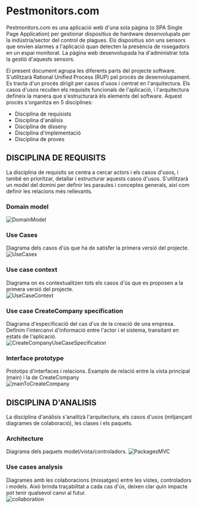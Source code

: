 # Pestmonitors.com

Pestmonitors.com es una aplicació web d'una sola pàgina (o SPA Single Page Application) per gestionar dispositius de hardware desenvolupats per la indústria/sector del control de plagues. Els dispositius són uns sensors que envien alarmes a l'aplicació quan detecten la presència de rosegadors en un espai monitorat. La pàgina web desenvolupada ha d'administrar tota la gestió d'aquests sensors.</br>

El present document agrupa les diferents parts del projecte software. S'utilitzarà Rational Unified Process (RUP) pel procés de desenvolupament. Es tracta d'un procés dirigit per casos d'usos i centrat en l'arquitectura. Els casos d'usos recullen els requisits funcionals de l'aplicació, i l'arquitectura defineix la manera que s'estructurarà èls elements del software. Aquest procés s'organitza en 5 disciplines:
 * Disciplina de requisists
 * Disciplina d'anàlisis
 * Disciplina de disseny
 * Disciplina d'implementació
 * Disciplina de proves

## DISCIPLINA DE REQUISITS
La disciplina de requisits se centra a cercar actors i els casos d'usos, i també en prioritzar, detallar i estructurar aquests casos d'usos. S'utilitzarà un model del domini per definir les paraules i conceptes generals, així com definir les relacions més rellevants.</br>

### Domain model
![DomainModel](./docs/src/domainModel/domainModel.svg)

### Use Cases
Diagrama dels casos d'ús que ha de satisfer la primera versió del projecte.</br>
![UseCases](docs/src/useCaseView/useCases/useCases.svg)

### Use case context
Diagrama on es contextualitzen tots els casos d'ús que es proposen a la primera versió del projecte.</br>
![UseCaseContext](docs/src/useCaseView/context/useCaseContext.svg)

### Use case CreateCompany specification
Diagrama d'especificació del cas d'us de la creació de una empresa. Definim l'intercanvi d'informació entre l'actor i el sistema, transitant en estats de l'aplicació.</br>
![CreateCompanyUseCaseSpecification](docs/src/useCaseView/specification/createCompany.svg)

### Interface prototype
Prototips d'interfaces i relacions. Example de relació entre la vista principal (main) i la de CreateCompany</br>
![mainToCreateCompany](docs/src/useCaseView/propotype/mainToCreateCompany.svg)


## DISCIPLINA D'ANALISIS
La disciplina d'anàlisis s'analitzà l'arquitectura, els casos d'usos (mitjançant diagrames de colaboració), les clases i els paquets.</br>

### Architecture
Diagrama dels paquets model/vista/controladors.
![PackagesMVC](./docs/src/logicView/analysis/architecture/packages.svg)


### Use cases analysis
Diagrames amb les colaboracions (missatges) entre les vistes, controladors i models. Això brinda traçabilitat a cada cas d'ús, deixen clar quin impacte pot tenir qualsevol canvi al futur.</br>
![collaboration](./docs/src/logicView/analysis/collaboration/createCompany.svg)
